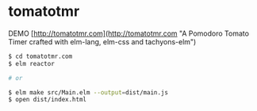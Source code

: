 # tomatotmr

DEMO [http://tomatotmr.com](http://tomatotmr.com "A Pomodoro Tomato Timer crafted with elm-lang, elm-css and tachyons-elm")

```bash
$ cd tomatotmr.com
$ elm reactor

# or

$ elm make src/Main.elm --output=dist/main.js
$ open dist/index.html
```
